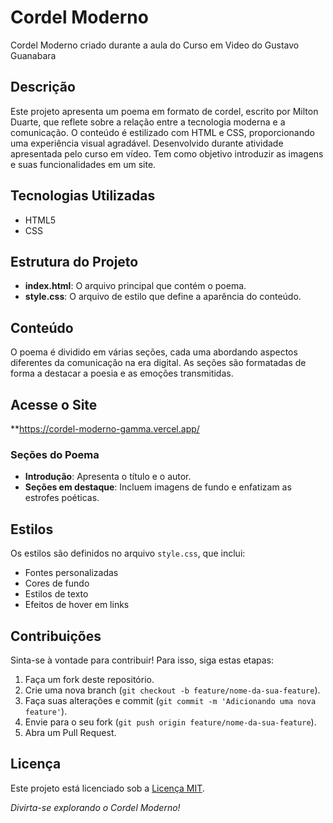 # Cordel Moderno
 Cordel Moderno criado durante a aula do Curso em Video do Gustavo Guanabara
 

## Descrição

Este projeto apresenta um poema em formato de cordel, escrito por Milton Duarte, que reflete sobre a relação entre a tecnologia moderna e a comunicação. O conteúdo é estilizado com HTML e CSS, proporcionando uma experiência visual agradável.
Desenvolvido durante atividade apresentada pelo curso em vídeo. Tem como objetivo introduzir as imagens e suas funcionalidades em um site.

## Tecnologias Utilizadas

- HTML5
- CSS

## Estrutura do Projeto

- **index.html**: O arquivo principal que contém o poema.
- **style.css**: O arquivo de estilo que define a aparência do conteúdo.

## Conteúdo

O poema é dividido em várias seções, cada uma abordando aspectos diferentes da comunicação na era digital. As seções são formatadas de forma a destacar a poesia e as emoções transmitidas.

## Acesse o Site
**https://cordel-moderno-gamma.vercel.app/

### Seções do Poema

- **Introdução**: Apresenta o título e o autor.
- **Seções em destaque**: Incluem imagens de fundo e enfatizam as estrofes poéticas.

## Estilos

Os estilos são definidos no arquivo `style.css`, que inclui:

- Fontes personalizadas
- Cores de fundo
- Estilos de texto
- Efeitos de hover em links

## Contribuições

Sinta-se à vontade para contribuir! Para isso, siga estas etapas:

1. Faça um fork deste repositório.
2. Crie uma nova branch (`git checkout -b feature/nome-da-sua-feature`).
3. Faça suas alterações e commit (`git commit -m 'Adicionando uma nova feature'`).
4. Envie para o seu fork (`git push origin feature/nome-da-sua-feature`).
5. Abra um Pull Request.

## Licença

Este projeto está licenciado sob a [Licença MIT](LICENSE).

*Divirta-se explorando o Cordel Moderno!*

